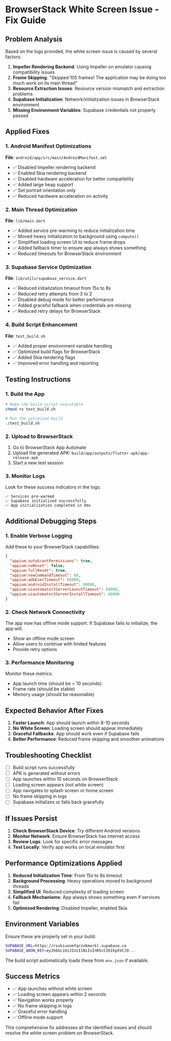 # BrowserStack White Screen Issue - Fix Guide

## Problem Analysis

Based on the logs provided, the white screen issue is caused by several factors:

1. **Impeller Rendering Backend**: Using Impeller on emulator causing compatibility issues
2. **Frame Skipping**: "Skipped 105 frames! The application may be doing too much work on its main thread"
3. **Resource Extraction Issues**: Resource version mismatch and extraction problems
4. **Supabase Initialization**: Network/initialization issues in BrowserStack environment
5. **Missing Environment Variables**: Supabase credentials not properly passed

## Applied Fixes

### 1. Android Manifest Optimizations

**File**: `android/app/src/main/AndroidManifest.xml`

- ✅ Disabled Impeller rendering backend
- ✅ Enabled Skia rendering backend
- ✅ Disabled hardware acceleration for better compatibility
- ✅ Added large heap support
- ✅ Set portrait orientation only
- ✅ Reduced hardware acceleration on activity

### 2. Main Thread Optimization

**File**: `lib/main.dart`

- ✅ Added service pre-warming to reduce initialization time
- ✅ Moved heavy initialization to background using `compute()`
- ✅ Simplified loading screen UI to reduce frame drops
- ✅ Added fallback timer to ensure app always shows something
- ✅ Reduced timeouts for BrowserStack environment

### 3. Supabase Service Optimization

**File**: `lib/utils/supabase_service.dart`

- ✅ Reduced initialization timeout from 15s to 8s
- ✅ Reduced retry attempts from 3 to 2
- ✅ Disabled debug mode for better performance
- ✅ Added graceful fallback when credentials are missing
- ✅ Reduced retry delays for BrowserStack

### 4. Build Script Enhancement

**File**: `test_build.sh`

- ✅ Added proper environment variable handling
- ✅ Optimized build flags for BrowserStack
- ✅ Added Skia rendering flags
- ✅ Improved error handling and reporting

## Testing Instructions

### 1. Build the App

```bash
# Make the build script executable
chmod +x test_build.sh

# Run the optimized build
./test_build.sh
```

### 2. Upload to BrowserStack

1. Go to BrowserStack App Automate
2. Upload the generated APK: `build/app/outputs/flutter-apk/app-release.apk`
3. Start a new test session

### 3. Monitor Logs

Look for these success indicators in the logs:

```
✅ Services pre-warmed
✅ Supabase initialized successfully
✅ App initialization completed in Xms
```

## Additional Debugging Steps

### 1. Enable Verbose Logging

Add these to your BrowserStack capabilities:

```json
{
  "appium:autoGrantPermissions": true,
  "appium:noReset": false,
  "appium:fullReset": true,
  "appium:newCommandTimeout": 60,
  "appium:adbExecTimeout": 60000,
  "appium:androidInstallTimeout": 90000,
  "appium:uiautomator2ServerLaunchTimeout": 60000,
  "appium:uiautomator2ServerInstallTimeout": 60000
}
```

### 2. Check Network Connectivity

The app now has offline mode support. If Supabase fails to initialize, the app will:
- Show an offline mode screen
- Allow users to continue with limited features
- Provide retry options

### 3. Performance Monitoring

Monitor these metrics:
- App launch time (should be < 10 seconds)
- Frame rate (should be stable)
- Memory usage (should be reasonable)

## Expected Behavior After Fixes

1. **Faster Launch**: App should launch within 8-10 seconds
2. **No White Screen**: Loading screen should appear immediately
3. **Graceful Fallbacks**: App should work even if Supabase fails
4. **Better Performance**: Reduced frame skipping and smoother animations

## Troubleshooting Checklist

- [ ] Build script runs successfully
- [ ] APK is generated without errors
- [ ] App launches within 10 seconds on BrowserStack
- [ ] Loading screen appears (not white screen)
- [ ] App navigates to splash screen or home screen
- [ ] No frame skipping in logs
- [ ] Supabase initializes or falls back gracefully

## If Issues Persist

1. **Check BrowserStack Device**: Try different Android versions
2. **Monitor Network**: Ensure BrowserStack has internet access
3. **Review Logs**: Look for specific error messages
4. **Test Locally**: Verify app works on local emulator first

## Performance Optimizations Applied

1. **Reduced Initialization Time**: From 15s to 8s timeout
2. **Background Processing**: Heavy operations moved to background threads
3. **Simplified UI**: Reduced complexity of loading screen
4. **Fallback Mechanisms**: App always shows something even if services fail
5. **Optimized Rendering**: Disabled Impeller, enabled Skia

## Environment Variables

Ensure these are properly set in your build:

```bash
SUPABASE_URL=https://rsskivonmfqrzxbmxrkl.supabase.co
SUPABASE_ANON_KEY=eyJhbGciOiJIUzI1NiIsInR5cCI6IkpXVCJ9...
```

The build script automatically loads these from `env.json` if available.

## Success Metrics

- ✅ App launches without white screen
- ✅ Loading screen appears within 2 seconds
- ✅ Navigation works properly
- ✅ No frame skipping in logs
- ✅ Graceful error handling
- ✅ Offline mode support

This comprehensive fix addresses all the identified issues and should resolve the white screen problem on BrowserStack.